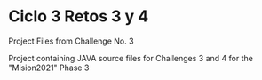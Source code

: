# Ciclo 3 Retos 3 y 4
Project Files from Challenge No. 3 

Project containing JAVA source files for Challenges 3 and 4 for the "Mision2021" Phase 3 
